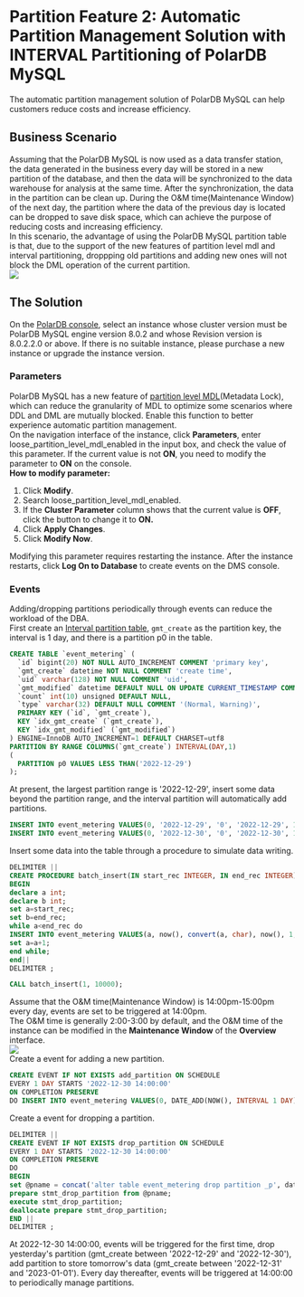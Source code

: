 <a name="Q6Yf8"></a>
# Partition Feature 2: Automatic Partition Management Solution with INTERVAL Partitioning of PolarDB MySQL
The automatic partition management solution of PolarDB MySQL can help customers reduce costs and increase efficiency.
<a name="O2ulw"></a>
## Business Scenario
Assuming that the PolarDB MySQL is now used as a data transfer station, the data generated in the business every day will be stored in a new partition of the database, and then the data will be synchronized to the data warehouse for analysis at the same time. After the synchronization, the data in the partition can be clean up. During the O&M time(Maintenance Window) of the next day, the partition where the data of the previous day is located can be dropped to save disk space, which can achieve the purpose of reducing costs and increasing efficiency.<br />In this scenario, the advantage of using the PolarDB MySQL partition table is that, due to the support of the new features of partition level mdl and interval partitioning, droppping old partitions and adding new ones will not block the DML operation of the current partition.<br />![](https://ata2-img.oss-cn-zhangjiakou.aliyuncs.com/neweditor/116107c9-e3e7-420b-ba06-9ff0778ba1d8.png#crop=0&crop=0&crop=1&crop=1&id=T7gfG&originHeight=773&originWidth=1500&originalType=binary&ratio=1&rotation=0&showTitle=false&status=done&style=none&title=)
<a name="BfKoy"></a>
## The Solution
On the [PolarDB console](https://polardb.console.aliyun.com/), select an instance whose cluster version must be PolarDB MySQL engine version 8.0.2 and whose Revision version is 8.0.2.2.0 or above. If there is no suitable instance, please purchase a new instance or upgrade the instance version.
<a name="bm6RF"></a>
### Parameters
PolarDB MySQL has a new feature of [partition level MDL](https://www.alibabacloud.com/help/en/polardb-for-mysql/latest/online-partition-maintenance)(Metadata Lock), which can reduce the granularity of MDL to optimize some scenarios where DDL and DML are mutually blocked. Enable this function to better experience automatic partition management.<br />On the navigation interface of the instance, click **Parameters**, enter loose_partition_level_mdl_enabled in the input box, and check the value of this parameter. If the current value is not **ON**, you need to modify the parameter to **ON** on the console.<br />**How to modify parameter:**

1. Click **Modify**.
2. Search loose_partition_level_mdl_enabled.
3. If the **Cluster Parameter** column shows that the current value is **OFF**, click the button to change it to **ON.**
4. Click **Apply Changes**.
5.  Click **Modify Now**.

Modifying this parameter requires restarting the instance. After the instance restarts, click **Log On to Database** to create events on the DMS console.
<a name="hfpEM"></a>
### Events
Adding/dropping partitions periodically through events can reduce the workload of the DBA.<br />First create an [Interval partition table](https://www.alibabacloud.com/help/en/polardb-for-mysql/latest/overview-internal-range), `gmt_create` as the partition key, the interval is 1 day, and there is a partition p0 in the table.
```sql
CREATE TABLE `event_metering` (
  `id` bigint(20) NOT NULL AUTO_INCREMENT COMMENT 'primary key',
  `gmt_create` datetime NOT NULL COMMENT 'create time',
  `uid` varchar(128) NOT NULL COMMENT 'uid',
  `gmt_modified` datetime DEFAULT NULL ON UPDATE CURRENT_TIMESTAMP COMMENT 'modified time',
  `count` int(10) unsigned DEFAULT NULL,
  `type` varchar(32) DEFAULT NULL COMMENT '(Normal, Warning)',
  PRIMARY KEY (`id`, `gmt_create`),
  KEY `idx_gmt_create` (`gmt_create`),
  KEY `idx_gmt_modified` (`gmt_modified`)
) ENGINE=InnoDB AUTO_INCREMENT=1 DEFAULT CHARSET=utf8
PARTITION BY RANGE COLUMNS(`gmt_create`) INTERVAL(DAY,1)
(
  PARTITION p0 VALUES LESS THAN('2022-12-29')
);
```
At present, the largest partition range is '2022-12-29', insert some data beyond the partition range, and the interval partition will automatically add partitions.
```sql
INSERT INTO event_metering VALUES(0, '2022-12-29', '0', '2022-12-29', 1, 'Normal');
INSERT INTO event_metering VALUES(0, '2022-12-30', '0', '2022-12-30', 1, 'Normal');
```
Insert some data into the table through a procedure to simulate data writing.
```sql
DELIMITER ||
CREATE PROCEDURE batch_insert(IN start_rec INTEGER, IN end_rec INTEGER)
BEGIN
declare a int;
declare b int;
set a=start_rec;
set b=end_rec;
while a<end_rec do
INSERT INTO event_metering VALUES(a, now(), convert(a, char), now(), 1, 'Normal');
set a=a+1;
end while;
end||
DELIMITER ;

CALL batch_insert(1, 10000);
```
Assume that the O&M time(Maintenance Window) is 14:00pm-15:00pm every day, events are set to be triggered at 14:00pm.<br />The O&M time is generally 2:00-3:00 by default, and the O&M time of the instance can be modified in the **Maintenance Window** of the **Overview** interface.<br />![](https://ata2-img.oss-cn-zhangjiakou.aliyuncs.com/neweditor/ef6a1732-409f-4c5f-b9e3-0485b6cfdc40.png#crop=0&crop=0&crop=1&crop=1&id=Hk01U&originHeight=328&originWidth=1500&originalType=binary&ratio=1&rotation=0&showTitle=false&status=done&style=none&title=)<br />Create a event for adding a new partition.
```sql
CREATE EVENT IF NOT EXISTS add_partition ON SCHEDULE
EVERY 1 DAY STARTS '2022-12-30 14:00:00'
ON COMPLETION PRESERVE
DO INSERT INTO event_metering VALUES(0, DATE_ADD(NOW(), INTERVAL 1 DAY), 0, DATE_ADD(NOW(), INTERVAL 1 DAY), 1, 'Normal');
```
Create a event for dropping a partition.
```sql
DELIMITER ||
CREATE EVENT IF NOT EXISTS drop_partition ON SCHEDULE
EVERY 1 DAY STARTS '2022-12-30 14:00:00'
ON COMPLETION PRESERVE
DO
BEGIN
set @pname = concat('alter table event_metering drop partition _p', date_format(curdate(), '%Y%m%d000000'));
prepare stmt_drop_partition from @pname;
execute stmt_drop_partition;
deallocate prepare stmt_drop_partition;
END ||
DELIMITER ;
```
At 2022-12-30 14:00:00, events will be triggered for the first time, drop yesterday's partition (gmt_create between '2022-12-29' and '2022-12-30'), add partition to store tomorrow's data (gmt_create between '2022-12-31' and '2023-01-01'). Every day thereafter, events will be triggered at 14:00:00 to periodically manage partitions.
